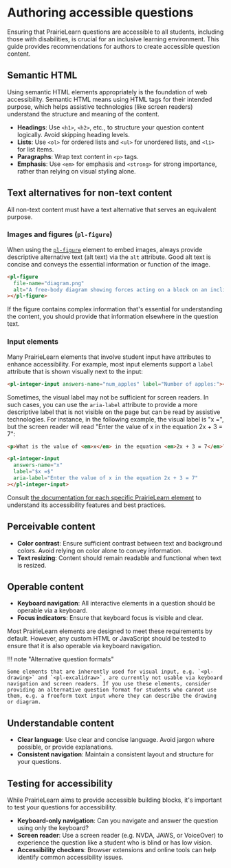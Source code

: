 # Authoring accessible questions

Ensuring that PrairieLearn questions are accessible to all students, including those with disabilities, is crucial for an inclusive learning environment. This guide provides recommendations for authors to create accessible question content.

## Semantic HTML

Using semantic HTML elements appropriately is the foundation of web accessibility. Semantic HTML means using HTML tags for their intended purpose, which helps assistive technologies (like screen readers) understand the structure and meaning of the content.

- **Headings**: Use `<h1>`, `<h2>`, etc., to structure your question content logically. Avoid skipping heading levels.
- **Lists**: Use `<ol>` for ordered lists and `<ul>` for unordered lists, and `<li>` for list items.
- **Paragraphs**: Wrap text content in `<p>` tags.
- **Emphasis**: Use `<em>` for emphasis and `<strong>` for strong importance, rather than relying on visual styling alone.

## Text alternatives for non-text content

All non-text content must have a text alternative that serves an equivalent purpose.

### Images and figures (`pl-figure`)

When using the [`pl-figure`](../elements.md#pl-figure-element) element to embed images, always provide descriptive alternative text (alt text) via the `alt` attribute. Good alt text is concise and conveys the essential information or function of the image.

```html
<pl-figure
  file-name="diagram.png"
  alt="A free-body diagram showing forces acting on a block on an inclined plane."
></pl-figure>
```

If the figure contains complex information that's essential for understanding the content, you should provide that information elsewhere in the question text.

### Input elements

Many PrairieLearn elements that involve student input have attributes to enhance accessibility. For example, most input elements support a `label` attribute that is shown visually next to the input:

```html
<pl-integer-input answers-name="num_apples" label="Number of apples:"></pl-integer-input>
```

Sometimes, the visual label may not be sufficient for screen readers. In such cases, you can use the `aria-label` attribute to provide a more descriptive label that is not visible on the page but can be read by assistive technologies. For instance, in the following example, the visual label is "x =", but the screen reader will read "Enter the value of x in the equation 2x + 3 = 7":

```html
<p>What is the value of <em>x</em> in the equation <em>2x + 3 = 7</em>?</p>

<pl-integer-input
  answers-name="x"
  label="$x =$"
  aria-label="Enter the value of x in the equation 2x + 3 = 7"
></pl-integer-input>
```

Consult [the documentation for each specific PrairieLearn element](../elements.md) to understand its accessibility features and best practices.

## Perceivable content

- **Color contrast**: Ensure sufficient contrast between text and background colors. Avoid relying on color alone to convey information.
- **Text resizing**: Content should remain readable and functional when text is resized.

## Operable content

- **Keyboard navigation**: All interactive elements in a question should be operable via a keyboard.
- **Focus indicators**: Ensure that keyboard focus is visible and clear.

Most PrairieLearn elements are designed to meet these requirements by default. However, any custom HTML or JavaScript should be tested to ensure that it is also operable via keyboard navigation.

!!! note "Alternative question formats"

    Some elements that are inherently used for visual input, e.g. `<pl-drawing>` and `<pl-excalidraw>`, are currently not usable via keyboard navigation and screen readers. If you use these elements, consider providing an alternative question format for students who cannot use them, e.g. a freeform text input where they can describe the drawing or diagram.

## Understandable content

- **Clear language**: Use clear and concise language. Avoid jargon where possible, or provide explanations.
- **Consistent navigation**: Maintain a consistent layout and structure for your questions.

## Testing for accessibility

While PrairieLearn aims to provide accessible building blocks, it's important to test your questions for accessibility.

- **Keyboard-only navigation**: Can you navigate and answer the question using only the keyboard?
- **Screen reader**: Use a screen reader (e.g. NVDA, JAWS, or VoiceOver) to experience the question like a student who is blind or has low vision.
- **Accessibility checkers**: Browser extensions and online tools can help identify common accessibility issues.
